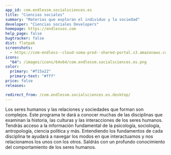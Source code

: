 ```yaml
---
app_id: com.endlessm.socialsciences.es
title: "Ciencias sociales"
summary: "Materias que exploran el individuo y la sociedad"
developer: "Ciencias sociales Developers"
homepage: https://endlessos.com
help_page: false
bugtracker: false
dist: flatpak
screenshots:
  - https://com-endless--cloud-soma-prod--shared-portal.s3.amazonaws.com/apps.298.screenshots.38601d8c-b8fd-43d6-9729-322ecf21127a_201810232130102424.png
icons:
  "64": /images/icons/64x64/com.endlessm.socialsciences.es.png
color:
  primary: "#f15a22"
  primary-text: "#fff"
price: false
releases:

redirect_from: /com.endlessm.socialsciences.es.desktop/
---
```


<p>Los seres humanos y las relaciones y sociedades que forman son complejos. Este programa te dará a conocer muchas de las disciplinas que examinan la historia, las culturas y las interacciones de los seres humanos. Tendrás acceso a la información fundamental de la psicología, sociología, antropología, ciencia política y más. Entendiendo los fundamentos de cada disciplina te ayudará a navegar los modos en que interactuamos y nos relacionamos los unos con los otros. Saldrás con un profundo conocimiento del comportamiento de los seres humanos.</p>